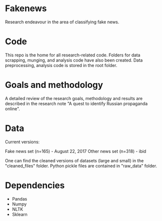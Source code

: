 # Fakenews

Research endeavour in the area of classifying fake news. 

# Code

This repo is the home for all research-related code. Folders for data scrapping, munging, and analysis code have also been created. Data preprocessing, analysis code is stored in the root folder.

# Goals and methodology

A detailed review of the research goals, methodology and results are described in the research note "A quest to identify Russian propaganda online".

# Data 

Current versions:

  Fake news set (n=165) - August 22, 2017
  Other news set (n=318) - ibid
  
One can find the cleaned versions of datasets (large and small) in the "cleaned_files" folder. Python pickle files are contained in "raw_data" folder.   
 
 # Dependencies
 
 - Pandas
 - Numpy
 - NLTK
 - Sklearn
 
